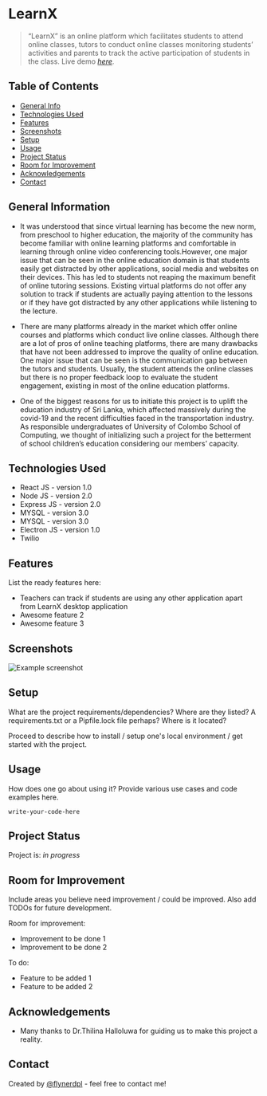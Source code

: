# LearnX
> “LearnX” is an online platform which facilitates students to attend online classes,
tutors to conduct online classes monitoring students’ activities and parents to track
the active participation of students in the class.
> Live demo [_here_](https://www.example.com). <!-- If you have the project hosted somewhere, include the link here. -->

## Table of Contents
* [General Info](#general-information)
* [Technologies Used](#technologies-used)
* [Features](#features)
* [Screenshots](#screenshots)
* [Setup](#setup)
* [Usage](#usage)
* [Project Status](#project-status)
* [Room for Improvement](#room-for-improvement)
* [Acknowledgements](#acknowledgements)
* [Contact](#contact)
<!-- * [License](#license) -->


## General Information

- It was understood that since virtual learning has become the new norm, from
preschool to higher education, the majority of the community has become familiar
with online learning platforms and comfortable in learning through online video
conferencing tools.However, one major issue that can be seen in the online education domain is that
students easily get distracted by other applications, social media and websites on
their devices. This has led to students not reaping the maximum benefit of online
tutoring sessions. Existing virtual platforms do not offer any solution to track if
students are actually paying attention to the lessons or if they have got distracted by
any other applications while listening to the lecture.


- There are many platforms already in the market which offer online courses and
platforms which conduct live online classes. Although there are a lot of pros of online
teaching platforms, there are many drawbacks that have not been addressed to
improve the quality of online education. One major issue that can be seen is the
communication gap between the tutors and students. Usually, the student attends
the online classes but there is no proper feedback loop to evaluate the student
engagement, existing in most of the online education platforms.


- One of the biggest reasons for us to initiate this project is to uplift the education
industry of Sri Lanka, which affected massively during the covid-19 and the recent
difficulties faced in the transportation industry. As responsible undergraduates of
University of Colombo School of Computing, we thought of initializing such a project
for the betterment of school children’s education considering our members’ capacity.

<!-- You don't have to answer all the questions - just the ones relevant to your project. -->


## Technologies Used
- React JS - version 1.0
- Node JS - version 2.0
- Express JS - version 2.0
- MYSQL - version 3.0
- MYSQL - version 3.0
- Electron JS - version 1.0
- Twilio 



## Features
List the ready features here:
- Teachers can track if students are using any other application apart from LearnX desktop application
- Awesome feature 2
- Awesome feature 3


## Screenshots
![Example screenshot](./img/screenshot.png)
<!-- If you have screenshots you'd like to share, include them here. -->


## Setup
What are the project requirements/dependencies? Where are they listed? A requirements.txt or a Pipfile.lock file perhaps? Where is it located?

Proceed to describe how to install / setup one's local environment / get started with the project.


## Usage
How does one go about using it?
Provide various use cases and code examples here.

`write-your-code-here`


## Project Status
Project is: _in progress_ 

## Room for Improvement
Include areas you believe need improvement / could be improved. Also add TODOs for future development.

Room for improvement:
- Improvement to be done 1
- Improvement to be done 2

To do:
- Feature to be added 1
- Feature to be added 2


## Acknowledgements

- Many thanks to Dr.Thilina Halloluwa for guiding us to make this project a reality. 


## Contact
Created by [@flynerdpl](https://www.flynerd.pl/) - feel free to contact me!


<!-- Optional -->
<!-- ## License -->
<!-- This project is open source and available under the [... License](). -->

<!-- You don't have to include all sections - just the one's relevant to your project -->
